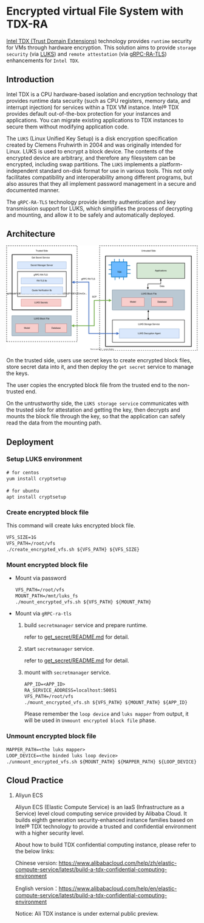# Encrypted virtual File System with TDX-RA

[Intel TDX (Trust Domain Extensions)](https://www.intel.com/content/www/us/en/developer/articles/technical/intel-trust-domain-extensions.html) technology provides `runtime` security for VMs through hardware encryption. This solution aims to provide `storage security` (via [LUKS](https://en.wikipedia.org/wiki/Linux_Unified_Key_Setup)) and `remote attestation` (via [gRPC-RA-TLS](https://github.com/intel/confidential-computing-zoo/tree/main/cczoo/grpc-ra-tls)) enhancements for `Intel TDX`.

## Introduction

Intel TDX is a CPU hardware-based isolation and encryption technology that provides runtime data security (such as CPU registers, memory data, and interrupt injection) for services within a TDX VM instance. Intel® TDX provides default out-of-the-box protection for your instances and applications. You can migrate existing applications to TDX instances to secure them without modifying application code.

The `LUKS` (Linux Unified Key Setup) is a disk encryption specification created by Clemens Fruhwirth in 2004 and was originally intended for Linux. LUKS is used to encrypt a block device. The contents of the encrypted device are arbitrary, and therefore any filesystem can be encrypted, including swap partitions. The `LUKS` implements a platform-independent standard on-disk format for use in various tools. This not only facilitates compatibility and interoperability among different programs, but also assures that they all implement password management in a secure and documented manner.

The `gRPC-RA-TLS` technology provide identity authentication and key transmission support for LUKS, which simplifies the process of decrypting and mounting, and allow it to be safely and automatically deployed.

## Architecture

![](tdx-encrypted-vfs.svg)

On the trusted side, users use secret keys to create encrypted block files, store secret data into it, and then deploy the `get secret` service to manage the keys.

The user copies the encrypted block file from the trusted end to the non-trusted end.

On the untrustworthy side, the `LUKS storage service` communicates with the trusted side for attestation and getting the key, then decrypts and mounts the block file through the key, so that the application can safely read the data from the mounting path.

## Deployment

### Setup LUKS environment

```
# for centos
yum install cryptsetup

# for ubuntu
apt install cryptsetup
```

### Create encrypted block file

This command will create luks encrypted block file.

```
VFS_SIZE=1G
VFS_PATH=/root/vfs
./create_encrypted_vfs.sh ${VFS_PATH} ${VFS_SIZE}
```

### Mount encrypted block file

- Mount via password

    ```
    VFS_PATH=/root/vfs
    MOUNT_PATH=/mnt/luks_fs
    ./mount_encrypted_vfs.sh ${VFS_PATH} ${MOUNT_PATH}
    ```

- Mount via `gRPC-ra-tls`

    1. build `secretmanager` service and prepare runtime.

        refer to [get_secret/README.md](https://github.com/intel/confidential-computing-zoo/tree/main/cczoo/tdx-encrypted-vfs/get_secret/README.md) for detail.

    2. start `secretmanager` service.

        refer to [get_secret/README.md](https://github.com/intel/confidential-computing-zoo/tree/main/cczoo/tdx-encrypted-vfs/get_secret/README.md) for detail.

    3. mount with `secretmanager` service.

        ```
        APP_ID=<APP_ID>
        RA_SERVICE_ADDRESS=localhost:50051
        VFS_PATH=/root/vfs
        ./mount_encrypted_vfs.sh ${VFS_PATH} ${MOUNT_PATH} ${APP_ID}
        ```

        Please remember the `loop device` and `luks mapper` from output, it will be used in `Unmount encrypted block file` phase.

### Unmount encrypted block file

```
MAPPER_PATH=<the luks mapper>
LOOP_DEVICE=<the binded luks loop device>
./unmount_encrypted_vfs.sh ${MOUNT_PATH} ${MAPPER_PATH} ${LOOP_DEVICE}
```

## Cloud Practice

1. Aliyun ECS

    Aliyun ECS (Elastic Compute Service) is an IaaS (Infrastructure as a Service) level cloud computing service provided by Alibaba Cloud. It builds eighth generation security-enhanced instance families based on Intel® TDX technology to provide a trusted and confidential environment with a higher security level.

    About how to build TDX confidential computing instance, please refer to the below links:

    Chinese version: https://www.alibabacloud.com/help/zh/elastic-compute-service/latest/build-a-tdx-confidential-computing-environment

    English version：https://www.alibabacloud.com/help/en/elastic-compute-service/latest/build-a-tdx-confidential-computing-environment

    Notice: Ali TDX instance is under external public preview.
